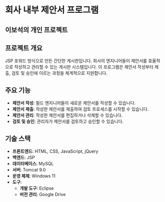 # 회사 내부 제안서 프로그램

## 이보석의 개인 프로젝트

## 프로젝트 개요

JSP 포워드 방식으로 만든 간단한 게시판입니다.
회사의 엔지니어들이 제안서를 효율적으로 작성하고 관리할 수 있는 게시판 시스템입니다. 
이 프로그램은 제안서 작성부터 제출, 검토 및 승인에 이르는 과정을 체계적으로 지원합니다.

## 주요 기능

- **제안서 작성**: 필드 엔지니어들이 새로운 제안서를 작성할 수 있습니다.
- **제안서 제출**: 작성한 제안서를 제출하여 검토 프로세스를 시작할 수 있습니다.
- **제안서 관리**: 작성한 제안서를 편집하거나 삭제할 수 있습니다.
- **검토 및 승인**: 관리자가 제안서를 검토하고 승인할 수 있습니다.

## 기술 스택

- **프론트엔드**: HTML, CSS, JavaScript, jQuery
- **백엔드**: JSP
- **데이터베이스**: MySQL
- **서버**: Tomcat 9.0
- **운영 체제**: Windows 11
- **도구**:
  - **개발 도구**: Eclipse
  - **버전 관리**: Google Drive
